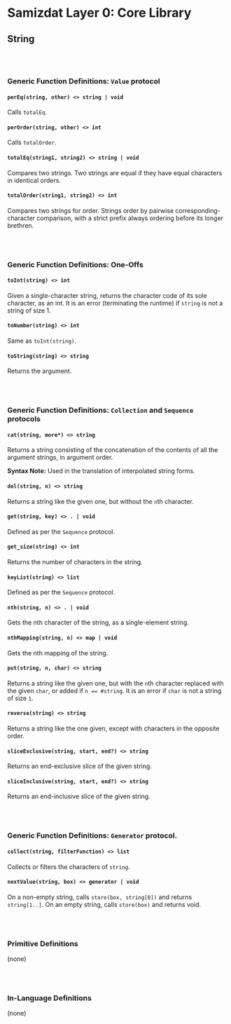 Samizdat Layer 0: Core Library
==============================

String
------

<br><br>
### Generic Function Definitions: `Value` protocol

#### `perEq(string, other) <> string | void`

Calls `totalEq`.

#### `perOrder(string, other) <> int`

Calls `totalOrder`.

#### `totalEq(string1, string2) <> string | void`

Compares two strings. Two strings are equal if they have equal characters in
identical orders.

#### `totalOrder(string1, string2) <> int`

Compares two strings for order. Strings order by pairwise
corresponding-character comparison, with a strict prefix always ordering
before its longer brethren.

<br><br>
### Generic Function Definitions: One-Offs

#### `toInt(string) <> int`

Given a single-character string, returns the character code
of its sole character, as an int. It is an error (terminating
the runtime) if `string` is not a string of size 1.

#### `toNumber(string) <> int`

Same as `toInt(string)`.

#### `toString(string) <> string`

Returns the argument.


<br><br>
### Generic Function Definitions: `Collection` and `Sequence` protocols

#### `cat(string, more*) <> string`

Returns a string consisting of the concatenation of the contents
of all the argument strings, in argument order.

**Syntax Note:** Used in the translation of interpolated string forms.

#### `del(string, n) <> string`

Returns a string like the given one, but without the `n`th character.

#### `get(string, key) <> . | void`

Defined as per the `Sequence` protocol.

#### `get_size(string) <> int`

Returns the number of characters in the string.

#### `keyList(string) <> list`

Defined as per the `Sequence` protocol.

#### `nth(string, n) <> . | void`

Gets the nth character of the string, as a single-element string.

#### `nthMapping(string, n) <> map | void`

Gets the nth mapping of the string.

#### `put(string, n, char) <> string`

Returns a string like the given one, but with the `n`th character replaced
with the given `char`, or added if `n == #string`. It is an error
if `char` is not a string of size `1`.

#### `reverse(string) <> string`

Returns a string like the one given, except with characters in the opposite
order.

#### `sliceExclusive(string, start, end?) <> string`

Returns an end-exclusive slice of the given string.

#### `sliceInclusive(string, start, end?) <> string`

Returns an end-inclusive slice of the given string.


<br><br>
### Generic Function Definitions: `Generator` protocol.

#### `collect(string, filterFunction) <> list`

Collects or filters the characters of `string`.

#### `nextValue(string, box) <> generator | void`

On a non-empty string, calls `store(box, string[0])` and returns
`string[1..]`. On an empty string, calls `store(box)` and returns void.


<br><br>
### Primitive Definitions

(none)


<br><br>
### In-Language Definitions

(none)
